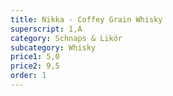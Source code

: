 ```yaml
---
title: Nikka - Coffey Grain Whisky
superscript: 1,A
category: Schnaps & Likör
subcategory: Whisky
price1: 5,0
price2: 9,5
order: 1
---
```

